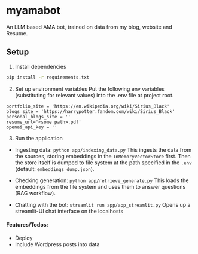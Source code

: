 # myamabot
An LLM based AMA bot, trained on data from my blog, website and Resume.

## Setup

1. Install dependencies
```bash
pip install -r requirements.txt
```

2. Set up environment variables
Put the following env variables (substituting for relevant values) into the .env file at project root.
```
portfolio_site = 'https://en.wikipedia.org/wiki/Sirius_Black'
blogs_site = 'https://harrypotter.fandom.com/wiki/Sirius_Black'
personal_blogs_site = ''
resume_url='<some path>.pdf'
openai_api_key = ''
```

3. Run the application
- Ingesting data: `python app/indexing_data.py`
This ingests the data from the sources, storing embeddings in the `InMemoryVectorStore` first. Then the store itself is dumped to file system at the path specified in the `.env` (default: `embeddings_dump.json`).

- Checking generation: `python app/retrieve_generate.py`
This loads the embeddings from the file system and uses them to answer questions (RAG workflow).

- Chatting with the bot: `streamlit run app/app_streamlit.py`
Opens up a streamlit-UI chat interface on the localhosts

#### Features/Todos:
- Deploy 
- Include Wordpress posts into data
